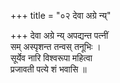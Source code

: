 +++
title = "०२ देवा अग्रे न्य्"

+++
देवा अग्रे न्य् अपद्यन्त पत्नीं  
सम् अस्पृशन्त तन्वस् तनूभिः ।  
सूर्येव नारि विश्वरूपा महित्वा  
प्रजावती पत्ये शं भवासि ॥
